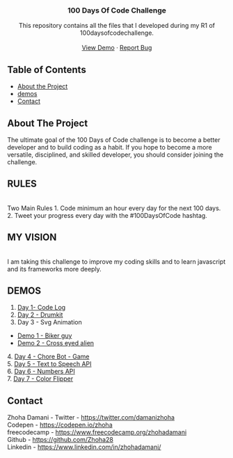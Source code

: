   <h3 align="center">100 Days Of Code Challenge</h3>

  <p align="center">
    This repository contains all the files that I developed during my R1 of 100daysofcodechallenge.
    <br />
    <br />
    <a href="#demos">View Demo</a>
    ·
    <a href="https://github.com/Zhoha28/100daysofcode/issues">Report Bug</a>
  
  </p>
</p>

<!-- TABLE OF CONTENTS -->

## Table of Contents

- [About the Project](#about-the-project)
- [demos](#demos)
- [Contact](#contact)

<!-- ABOUT THE PROJECT -->

## About The Project

The ultimate goal of the 100 Days of Code challenge is to become a better developer and to build coding as a habit.
If you hope to become a more versatile, disciplined, and skilled developer, you should consider joining the challenge.

<h2>RULES</h2><br>
Two Main Rules
1. Code minimum an hour every day for the next 100 days.
2. Tweet your progress every day with the #100DaysOfCode hashtag.

<h2>MY VISION</h2><br>
I am taking this challenge to improve my coding skills and to learn javascript and its frameworks more deeply.

<!-- DEMOS -->

## DEMOS

1. <a href="https://zhoha28.github.io/code-log/">Day 1- Code Log</a>
2. <a href="https://zhoha28.github.io/100daysofcode/day3/index.html"> Day 2 - Drumkit </a>
3. Day 3 - Svg Animation 
<ul>
<li><a href="https://zhoha28.github.io/animations/demo1/"> Demo 1 - Biker guy</a>
</li>
<li><a href="https://zhoha28.github.io/animations/demo2/"> Demo 2 - Cross eyed alien </a>
</li>
</ul>
4. <a href="https://zhoha28.github.io/100daysofcode/day4/"> Day 4 - Chore Bot - Game </a>
   <br>
5. <a href="https://zhoha28.github.io/100daysofcode/day5/"> Day 5 - Text to Speech API </a>
   <br>
6. <a href="https://zhoha28.github.io/100daysofcode/day6/"> Day 6 - Numbers API </a>
   <br>
7. <a href="https://zhoha28.github.io/100daysofcode/day7/"> Day 7 - Color Flipper </a>

<!-- CONTACT -->

## Contact

Zhoha Damani -
Twitter - https://twitter.com/damanizhoha
<br>
Codepen - https://codepen.io/zhoha
<br>
freecodecamp - https://www.freecodecamp.org/zhohadamani
<br>
Github - https://github.com/Zhoha28
<br>
Linkedin - https://www.linkedin.com/in/zhohadamani/
